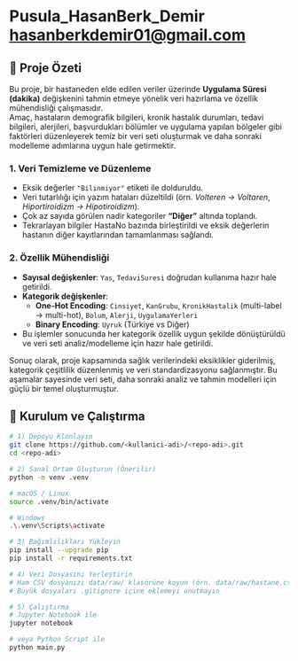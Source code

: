 # Pusula_HasanBerk_Demir hasanberkdemir01@gmail.com
## 📌 Proje Özeti

Bu proje, bir hastaneden elde edilen veriler üzerinde **Uygulama Süresi (dakika)** değişkenini tahmin etmeye yönelik veri hazırlama ve özellik mühendisliği çalışmasıdır.  
Amaç, hastaların demografik bilgileri, kronik hastalık durumları, tedavi bilgileri, alerjileri, başvurdukları bölümler ve uygulama yapılan bölgeler gibi faktörleri düzenleyerek temiz bir veri seti oluşturmak ve daha sonraki modelleme adımlarına uygun hale getirmektir.  

### 1. Veri Temizleme ve Düzenleme  
- Eksik değerler `"Bilinmiyor"` etiketi ile dolduruldu.  
- Veri tutarlılığı için yazım hataları düzeltildi (örn. *Volteren → Voltaren*, *Hiportiroidizm → Hipotiroidizm*).  
- Çok az sayıda görülen nadir kategoriler **“Diğer”** altında toplandı.  
- Tekrarlayan bilgiler HastaNo bazında birleştirildi ve eksik değerlerin hastanın diğer kayıtlarından tamamlanması sağlandı.  

### 2. Özellik Mühendisliği  
- **Sayısal değişkenler**: `Yas`, `TedaviSuresi` doğrudan kullanıma hazır hale getirildi.  
- **Kategorik değişkenler**:  
  - **One-Hot Encoding**: `Cinsiyet`, `KanGrubu`, `KronikHastalik` (multi-label → multi-hot), `Bolum`, `Alerji`, `UygulamaYerleri`  
  - **Binary Encoding**: `Uyruk` (Türkiye vs Diğer)  
- Bu işlemler sonucunda her kategorik özellik uygun şekilde dönüştürüldü ve veri seti analiz/modelleme için hazır hale getirildi.  

Sonuç olarak, proje kapsamında sağlık verilerindeki eksiklikler giderilmiş, kategorik çeşitlilik düzenlenmiş ve veri standardizasyonu sağlanmıştır. Bu aşamalar sayesinde veri seti, daha sonraki analiz ve tahmin modelleri için güçlü bir temel oluşturmuştur.  
## 🚀 Kurulum ve Çalıştırma

```bash
# 1) Depoyu Klonlayın
git clone https://github.com/<kullanici-adi>/<repo-adi>.git
cd <repo-adi>

# 2) Sanal Ortam Oluşturun (Önerilir)
python -m venv .venv

# macOS / Linux
source .venv/bin/activate

# Windows
.\.venv\Scripts\activate

# 3) Bağımlılıkları Yükleyin
pip install --upgrade pip
pip install -r requirements.txt

# 4) Veri Dosyasını Yerleştirin
# Ham CSV dosyanızı data/raw/ klasörüne koyun (örn. data/raw/hastane.csv)
# Büyük dosyaları .gitignore içine eklemeyi unutmayın

# 5) Çalıştırma
# Jupyter Notebook ile
jupyter notebook

# veya Python Script ile
python main.py
